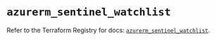 # `azurerm_sentinel_watchlist`

Refer to the Terraform Registry for docs: [`azurerm_sentinel_watchlist`](https://registry.terraform.io/providers/hashicorp/azurerm/4.23.0/docs/resources/sentinel_watchlist).
